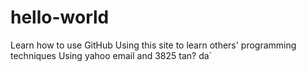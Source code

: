# hello-world
Learn how to use GitHub
Using this site to learn others' programming techniques
Using yahoo email and 3825 tan? da`
